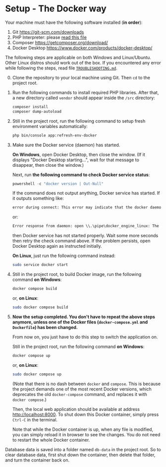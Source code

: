 # Setup - The Docker way

Your machine must have the following software installed (**in order**):

1. Git <https://git-scm.com/downloads>
2. PHP Interpreter: please [read this file](./php-notes.md)
3. Composer <https://getcomposer.org/download/>
4. Docker Desktop <https://www.docker.com/products/docker-desktop/>

The following steps are applicable on both Windows and Linux/Ubuntu. Other
Linux distros should work out of the box. If you encountered any error
while following the steps, read file [`TROUBLESHOOTING.md`](../TROUBLESHOOTING.md).

0. Clone the repository to your local machine using Git. Then `cd` to
   the project root.

1. Run the following commands to install required PHP libraries.
   After that, a new directory called `vendor` should appear inside
   the `/src` directory:

   ```sh
   composer install
   composer dump-autoload
   ```

2. Still in the project root, run the following command to setup
   fresh environment variables automatically:

   ```sh
   php bin/console app:refresh-env-docker
   ```

3. Make sure the Docker service (daemon) has started.

   **On Windows**, open Docker Desktop, then close the window. (If it
   displays "Docker Desktop starting...", wait for that message to
   disappear, then close the window.)

   Next, run **the following command to check Docker service status**:

   ```powershell
   powershell -c "docker version | Out-Null"
   ```

   If the command does not output anything, Docker service has started.
   If it outputs something like:

   ```txt
   error during connect: This error may indicate that the docker daemon is not running.: Get ...
   ```

   or:

   ```txt
   Error response from daemon: open \\.\pipe\docker_engine_linux: The system cannot find the file specified.
   ```

   then Docker service has not started properly. Wait some more seconds
   then retry the check command above. If the problem persists, open
   Docker Desktop again as instructed initially.

    **On Linux**, just run the following command instead:

    ```sh
    sudo service docker start
    ```

4. Still in the project root, to build Docker image, run the following
   command **on Windows**:

   ```powershell
   docker compose build
   ```

   or, **on Linux**:

   ```sh
   sudo docker compose build
   ```

5. **Now the setup completed. You don't have to repeat the above steps**
   **anymore, unless one of the Docker files (`docker-compose.yml` and**
   **`Dockerfile`) has been changed.**

   From now on, you just have to do this step to switch the application on.

   Still in the project root, run the following command **on Windows**:

   ```powershell
   docker compose up
   ```

   or, **on Linux**:

   ```sh
   sudo docker compose up
   ```

   (Note that there is no dash between `docker` and `compose`. This is
   because the project demands one of the most recent Docker versions,
   which deprecates the old `docker-compose` command, and replaces it
   with `docker compose`.)

   Then, the local web application should be available at address
   <http://localhost:8000>. To shut down this Docker container,
   simply press `Ctrl-C` in the terminal.

   Note that while the Docker container is up, when any file is
   modified, you can simply reload it in browser to see the changes.
   You do not need to restart the whole Docker container.

Database data is saved into a folder named `db-data` in the project root.
So to clear database data, first shut down the container, then delete that
folder, and turn the container back on.
